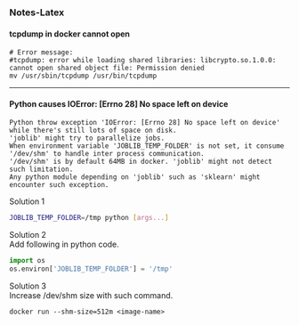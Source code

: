 ### Notes-Latex  

#### tcpdump in docker cannot open 
```
# Error message:
#tcpdump: error while loading shared libraries: libcrypto.so.1.0.0: cannot open shared object file: Permission denied
mv /usr/sbin/tcpdump /usr/bin/tcpdump
```
---
#### Python causes IOError: [Errno 28] No space left on device 
```
Python throw exception 'IOError: [Errno 28] No space left on device' while there's still lots of space on disk.  
'joblib' might try to parallelize jobs.  
When environment variable 'JOBLIB_TEMP_FOLDER' is not set, it consume '/dev/shm' to handle inter process communication.  
'/dev/shm' is by default 64MB in docker. 'joblib' might not detect such limitation.  
Any python module depending on 'joblib' such as 'sklearn' might encounter such exception.
```
Solution 1  
```bash
JOBLIB_TEMP_FOLDER=/tmp python [args...]
```
Solution 2  
Add following in python code.  
```python
import os
os.environ['JOBLIB_TEMP_FOLDER'] = '/tmp'
```
Solution 3  
Increase /dev/shm size with such command.  
```
docker run --shm-size=512m <image-name>
```
